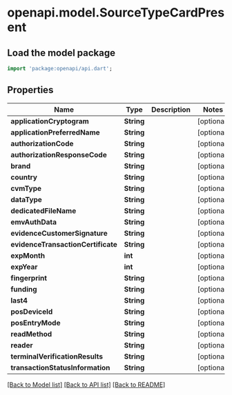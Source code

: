 # openapi.model.SourceTypeCardPresent

## Load the model package
```dart
import 'package:openapi/api.dart';
```

## Properties
Name | Type | Description | Notes
------------ | ------------- | ------------- | -------------
**applicationCryptogram** | **String** |  | [optional] 
**applicationPreferredName** | **String** |  | [optional] 
**authorizationCode** | **String** |  | [optional] 
**authorizationResponseCode** | **String** |  | [optional] 
**brand** | **String** |  | [optional] 
**country** | **String** |  | [optional] 
**cvmType** | **String** |  | [optional] 
**dataType** | **String** |  | [optional] 
**dedicatedFileName** | **String** |  | [optional] 
**emvAuthData** | **String** |  | [optional] 
**evidenceCustomerSignature** | **String** |  | [optional] 
**evidenceTransactionCertificate** | **String** |  | [optional] 
**expMonth** | **int** |  | [optional] 
**expYear** | **int** |  | [optional] 
**fingerprint** | **String** |  | [optional] 
**funding** | **String** |  | [optional] 
**last4** | **String** |  | [optional] 
**posDeviceId** | **String** |  | [optional] 
**posEntryMode** | **String** |  | [optional] 
**readMethod** | **String** |  | [optional] 
**reader** | **String** |  | [optional] 
**terminalVerificationResults** | **String** |  | [optional] 
**transactionStatusInformation** | **String** |  | [optional] 

[[Back to Model list]](../README.md#documentation-for-models) [[Back to API list]](../README.md#documentation-for-api-endpoints) [[Back to README]](../README.md)


